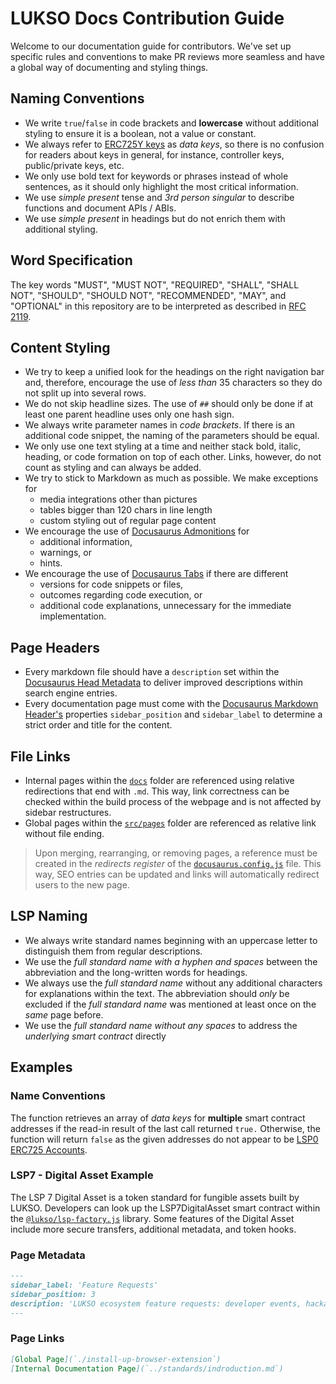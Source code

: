 # LUKSO Docs Contribution Guide

Welcome to our documentation guide for contributors. We've set up specific rules and conventions to make PR reviews more seamless and have a global way of documenting and styling things.

## Naming Conventions

- We write `true`/`false` in code brackets and **lowercase** without additional styling to ensure it is a boolean, not a value or constant.
- We always refer to [ERC725Y keys]() as _data keys_, so there is no confusion for readers about keys in general, for instance, controller keys, public/private keys, etc.
- We only use bold text for keywords or phrases instead of whole sentences, as it should only highlight the most critical information.
- We use _simple present_ tense and _3rd person singular_ to describe functions and document APIs / ABIs.
- We use _simple present_ in headings but do not enrich them with additional styling.

## Word Specification

The key words "MUST", "MUST NOT", "REQUIRED", "SHALL", "SHALL NOT", "SHOULD", "SHOULD NOT", "RECOMMENDED", "MAY", and "OPTIONAL" in this repository are to be interpreted as described in [RFC 2119](https://www.rfc-editor.org/rfc/rfc2119).

## Content Styling

- We try to keep a unified look for the headings on the right navigation bar and, therefore, encourage the use of _less than_ 35 characters so they do not split up into several rows.
- We do not skip headline sizes. The use of `##` should only be done if at least one parent headline uses only one hash sign.
- We always write parameter names in _code brackets_. If there is an additional code snippet, the naming of the parameters should be equal.
- We only use one text styling at a time and neither stack bold, italic, heading, or code formation on top of each other. Links, however, do not count as styling and can always be added.
- We try to stick to Markdown as much as possible. We make exceptions for
  - media integrations other than pictures
  - tables bigger than 120 chars in line length
  - custom styling out of regular page content
- We encourage the use of [Docusaurus Admonitions](https://docusaurus.io/docs/markdown-features/admonitions) for
  - additional information,
  - warnings, or
  - hints.
- We encourage the use of [Docusaurus Tabs](https://docusaurus.io/docs/markdown-features/tabs) if there are different
  - versions for code snippets or files,
  - outcomes regarding code execution, or
  - additional code explanations, unnecessary for the immediate implementation.

## Page Headers

- Every markdown file should have a `description` set within the [Docusaurus Head Metadata](https://docusaurus.io/docs/markdown-features/head-metadata) to deliver improved descriptions within search engine entries.
- Every documentation page must come with the [Docusaurus Markdown Header's](https://v1.docusaurus.io/docs/en/doc-markdown#markdown-headers) properties `sidebar_position` and `sidebar_label` to determine a strict order and title for the content.

## File Links

- Internal pages within the [`docs`](./docs/) folder are referenced using relative redirections that end with `.md`. This way, link correctness can be checked within the build process of the webpage and is not affected by sidebar restructures.
- Global pages within the [`src/pages`](./src/pages/) folder are referenced as relative link without file ending.

> Upon merging, rearranging, or removing pages, a reference must be created in the _redirects register_ of the [`docusaurus.config.js`](./docusaurus.config.js) file. This way, SEO entries can be updated and links will automatically redirect users to the new page.

## LSP Naming

- We always write standard names beginning with an uppercase letter to distinguish them from regular descriptions.
- We use the _full standard name with a hyphen and spaces_ between the abbreviation and the long-written words for headings.
- We always use the _full standard name_ without any additional characters for explanations within the text. The abbreviation should _only_ be excluded if the _full standard name_ was mentioned at least once on the _same_ page before.
- We use the _full standard name without any spaces_ to address the _underlying smart contract_ directly

## Examples

### Name Conventions

The function retrieves an array of _data keys_ for **multiple** smart contract addresses if the read-in result of the last call returned `true.` Otherwise, the function will return `false` as the given addresses do not appear to be [LSP0 ERC725 Accounts](./docs/standards/universal-profile/lsp0-erc725account.md).

### LSP7 - Digital Asset Example

The LSP 7 Digital Asset is a token standard for fungible assets built by LUKSO. Developers can look up the LSP7DigitalAsset smart contract within the [`@lukso/lsp-factory.js`](https://docs.lukso.tech/tools/lsp-factoryjs/getting-started) library. Some features of the Digital Asset include more secure transfers, additional metadata, and token hooks.

### Page Metadata

```markdown
---
sidebar_label: 'Feature Requests'
sidebar_position: 3
description: 'LUKSO ecosystem feature requests: developer events, hackathons, grants.'
---
```

### Page Links

```markdown
[Global Page](`./install-up-browser-extension`)
[Internal Documentation Page](`../standards/indroduction.md`)
```
